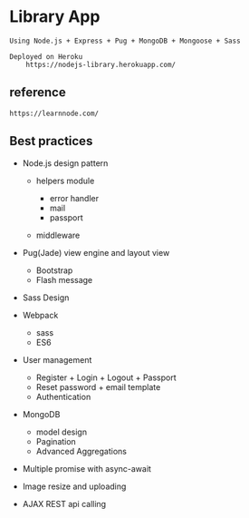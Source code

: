 # Library App 
    Using Node.js + Express + Pug + MongoDB + Mongoose + Sass
    
    Deployed on Heroku
        https://nodejs-library.herokuapp.com/

## reference
    https://learnnode.com/
    
## Best practices
- Node.js design pattern
  - helpers module
    - error handler
    - mail
    - passport

  - middleware

- Pug(Jade) view engine and layout view
  - Bootstrap
  - Flash message

- Sass Design

- Webpack
  - sass
  - ES6

- User management
  - Register + Login + Logout + Passport
  - Reset password + email template
  - Authentication

- MongoDB
  - model design
  - Pagination
  - Advanced Aggregations

- Multiple promise with async-await

- Image resize and uploading

- AJAX REST api calling

